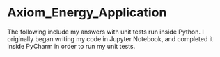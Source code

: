 # Axiom_Energy_Application
The following include my answers with unit tests run inside Python. I originally began writing my code in Jupyter Notebook, and completed it inside PyCharm in order to run my unit tests.
